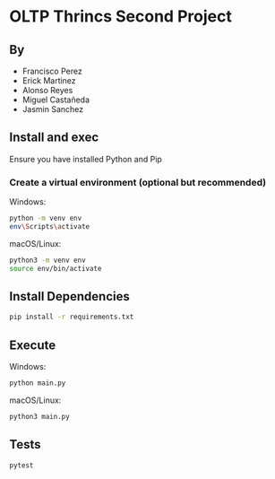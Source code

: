 # OLTP Thrincs Second Project


## By

- Francisco Perez
- Erick Martinez
- Alonso Reyes
- Miguel Castañeda
- Jasmin Sanchez

## Install and exec

Ensure you have installed Python and Pip

### Create a virtual environment (optional but recommended)

Windows:

```bash
python -m venv env
env\Scripts\activate
```

macOS/Linux:

```bash
python3 -m venv env
source env/bin/activate
```

## Install Dependencies

```bash
pip install -r requirements.txt
```

## Execute

Windows:
```bash
python main.py
```

macOS/Linux:
```bash
python3 main.py
```

## Tests

```bash
pytest
```